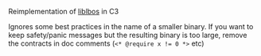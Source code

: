 Reimplementation of [liblbos](https://forge.voremicrocomputers.com/Vore_Microcomputers/lifeblood_os/src/branch/develop/liblbos) in C3

Ignores some best practices in the name of a smaller binary.
If you want to keep safety/panic messages but the resulting binary is too large, remove the contracts in doc comments (`<* @require x != 0 *>` etc)
